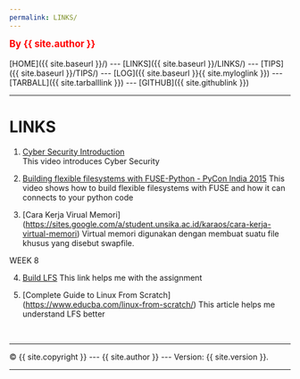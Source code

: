 ```yaml
---
permalink: LINKS/
---
```

<span style="color:red; font-weight:bold; font-size:larger;">By {{ site.author }}</span>
<br><br>
[HOME]({{ site.baseurl }}/) ---
[LINKS]({{ site.baseurl }}/LINKS/) ---
[TIPS]({{ site.baseurl }}/TIPS/) ---
[LOG]({{ site.baseurl }}{{ site.myloglink }}) ---
[TARBALL]({{ site.tarballlink }}) ---
[GITHUB]({{ site.githublink }})
<br>
<hr>

# LINKS

1. [Cyber Security Introduction](https://www.youtube.com/watch?v=rcDO8km6R6c)<br>
This video introduces Cyber Security

2. [Building flexible filesystems with FUSE-Python - PyCon India 2015](https://www.youtube.com/watch?v=C2FuPxyip2A)
This video shows how to build flexible filesystems with FUSE and how it can connects to your python code

3. [Cara Kerja Virual Memori] (https://sites.google.com/a/student.unsika.ac.id/karaos/cara-kerja-virtual-memori)
Virtual memori digunakan dengan membuat suatu file khusus yang disebut swapfile.

WEEK 8

4. [Build LFS](https://www.youtube.com/playlist?list=PLyc5xVO2uDsDlbR_LTP37nG6g4vbSSxSZ)
This link helps me with the assignment

5. [Complete Guide to Linux From Scratch] (https://www.educba.com/linux-from-scratch/)
This article helps me understand LFS better

<br>
<hr>
&copy; {{ site.copyright }} --- {{ site.author }} --- Version: {{ site.version }}.
<hr>
<br>
